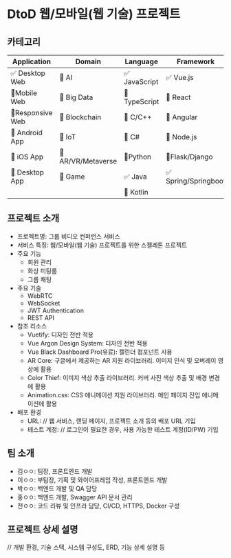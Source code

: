 # DtoD 웹/모바일(웹 기술) 프로젝트



## 카테고리

| Application                         | Domain                                | Language                         | Framework                            |
| ----------------------------------- | ------------------------------------- | -------------------------------- | ------------------------------------ |
| :white_check_mark: Desktop Web      | :black_square_button: AI              | :white_check_mark: JavaScript    | :white_check_mark: Vue.js            |
| :black_square_button:Mobile Web     | :black_square_button: Big Data        | :black_square_button: TypeScript | :black_square_button: React          |
| :black_square_button:Responsive Web | :black_square_button: Blockchain      | :black_square_button: C/C++      | :black_square_button: Angular        |
| :black_square_button: Android App   | :black_square_button: IoT             | :black_square_button: C#         | :black_square_button: Node.js        |
| :black_square_button: iOS App       | :black_square_button: AR/VR/Metaverse | :black_square_button:Python      | :black_square_button:Flask/Django    |
| :black_square_button: Desktop App   | :black_square_button: Game            | :white_check_mark: Java          | :white_check_mark: Spring/Springboot |
|                                     |                                       | :black_square_button: Kotlin     |                                      |



## 프로젝트 소개

* 프로젝트명: 그룹 비디오 컨퍼런스 서비스
* 서비스 특징: 웹/모바일(웹 기술) 프로젝트를 위한 스켈레톤 프로젝트
* 주요 기능
  - 회원 관리
  - 화상 미팅룸
  - 그룹 채팅
* 주요 기술
  - WebRTC
  - WebSocket
  - JWT Authentication
  - REST API
* 참조 리소스
  * Vuetify: 디자인 전반 적용
  * Vue Argon Design System: 디자인 전반 적용
  * Vue Black Dashboard Pro(유료): 캘린더 컴포넌트 사용
  * AR Core: 구글에서 제공하는 AR 지원 라이브러리. 이미지 인식 및 오버레이 영상에 활용
  * Color Thief: 이미지 색상 추출 라이브러리. 커버 사진 색상 추출 및 배경 변경에 활용
  * Animation.css: CSS 애니메이션 지원 라이브러리. 메인 페이지 진입 애니메이션에 활용
* 배포 환경
  - URL: // 웹 서비스, 랜딩 페이지, 프로젝트 소개 등의 배포 URL 기입
  - 테스트 계정: // 로그인이 필요한 경우, 사용 가능한 테스트 계정(ID/PW) 기입



## 팀 소개

* 김ㅇㅇ: 팀장, 프론트엔드 개발
* 이ㅇㅇ: 부팀장, 기획 및 와이어프레임 작성, 프론트엔드 개발
* 박ㅇㅇ: 백엔드 개발 및 QA 담당
* 홍ㅇㅇ: 백엔드 개발, Swagger API 문서 관리
* 전ㅇㅇ: 코드 리뷰 및 인프라 담당, CI/CD, HTTPS, Docker 구성



## 프로젝트 상세 설명

// 개발 환경, 기술 스택, 시스템 구성도, ERD, 기능 상세 설명 등
